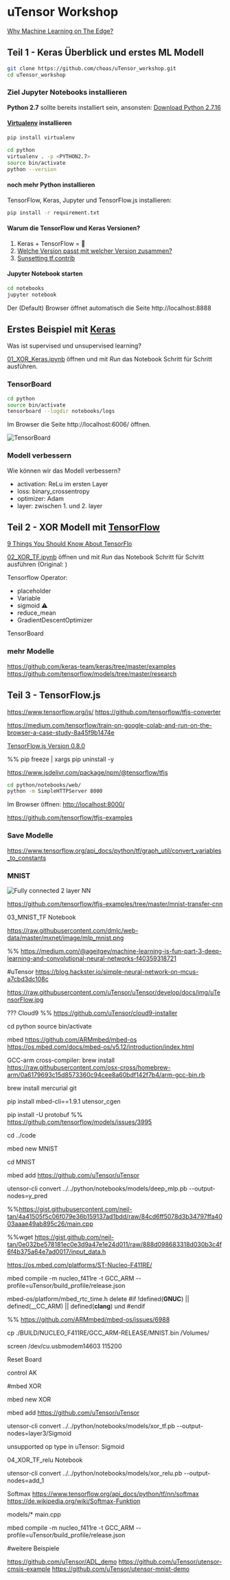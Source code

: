 # uTensor Workshop

[Why Machine Learning on The Edge?](https://towardsdatascience.com/why-machine-learning-on-the-edge-92fac32105e6)

## Teil 1 - Keras Überblick und erstes ML Modell

```sh
git clone https://github.com/choas/uTensor_workshop.git
cd uTensor_workshop
```


### Ziel Jupyter Notebooks installieren

__Python 2.7__ sollte bereits installiert sein, ansonsten: [Download Python 2.7.16](https://www.python.org/downloads/release/python-2716/)

#### [Virtualenv](https://virtualenv.pypa.io/en/latest/) installieren

```sh
pip install virtualenv
```

```sh
cd python
virtualenv . -p <PYTHON2.7>
source bin/activate
python --version
```

#### noch mehr Python installieren

TensorFlow, Keras, Jupyter und TensorFlow.js installieren:

```sh
pip install -r requirement.txt
```

#### Warum die TensorFlow und Keras Versionen?

1. Keras + TensorFlow = 🤬
2. [Welche Version passt mit welcher Version zusammen?](https://docs.floydhub.com/guides/environments/)
3. [Sunsetting tf.contrib](https://github.com/tensorflow/community/blob/master/rfcs/20180907-contrib-sunset.md)

#### Jupyter Notebook starten

```sh
cd notebooks
jupyter notebook
```

Der (Default) Browser öffnet automatisch die Seite http://localhost:8888

## Erstes Beispiel mit [Keras](https://keras.io/)

Was ist supervised und unsupervised learning?

[01_XOR_Keras.ipynb](http://localhost:8888/notebooks/01_XOR_Keras.ipynb) öffnen und mit _Run_ das Notebook Schritt für Schritt ausführen.

### TensorBoard

```sh
cd python
source bin/activate
tensorboard --logdir notebooks/logs
```

Im Browser die Seite http://localhost:6006/ öffnen.

![TensorBoard](./images/tensorboard.png)

### Modell verbessern

Wie können wir das Modell verbessern?

- activation: ReLu im ersten Layer
- loss: binary_crossentropy
- optimizer: Adam
- layer: zwischen 1. und 2. layer

## Teil 2 - XOR Modell mit [TensorFlow](https://www.tensorflow.org/)

[9 Things You Should Know About TensorFlo](https://hackernoon.com/9-things-you-should-know-about-tensorflow-9cf0a05e4995)

[02_XOR_TF.ipynb](http://localhost:8888/notebooks/02_XOR_TF.ipynb) öffnen und mit _Run_ das Notebook Schritt für Schritt ausführen (Original: [](https://aimatters.wordpress.com/2016/01/16/solving-xor-with-a-neural-network-in-tensorflow/))

Tensorflow Operator:

- placeholder
- Variable
- sigmoid  ⚠️
- reduce_mean
- GradientDescentOptimizer


TensorBoard
<Bild>

### mehr Modelle

https://github.com/keras-team/keras/tree/master/examples
https://github.com/tensorflow/models/tree/master/research



## Teil 3 - TensorFlow.js

https://www.tensorflow.org/js/
https://github.com/tensorflow/tfjs-converter

https://medium.com/tensorflow/train-on-google-colab-and-run-on-the-browser-a-case-study-8a45f9b1474e



[TensorFlow.js Version 0.8.0](https://pypi.org/project/tensorflowjs/0.8.0/)

%% pip freeze | xargs pip uninstall -y


https://www.jsdelivr.com/package/npm/@tensorflow/tfjs


```sh
cd python/notebooks/web/
python -m SimpleHTTPServer 8000
```

Im Browser öffnen: [http://localhost:8000/](http://localhost:8000/)


https://github.com/tensorflow/tfjs-examples


### Save Modelle

https://www.tensorflow.org/api_docs/python/tf/graph_util/convert_variables_to_constants


### MNIST

![Fully connected 2 layer NN](https://raw.githubusercontent.com/dmlc/web-data/master/mxnet/image/mlp_mnist.png)

https://github.com/tensorflow/tfjs-examples/tree/master/mnist-transfer-cnn


03_MNIST_TF Notebook

https://raw.githubusercontent.com/dmlc/web-data/master/mxnet/image/mlp_mnist.png

%% https://medium.com/@ageitgey/machine-learning-is-fun-part-3-deep-learning-and-convolutional-neural-networks-f40359318721

#uTensor
https://blog.hackster.io/simple-neural-network-on-mcus-a7cbd3dc108c

https://raw.githubusercontent.com/uTensor/uTensor/develop/docs/img/uTensorFlow.jpg


??? Cloud9
%% https://github.com/uTensor/cloud9-installer


cd python
source bin/activate


mbed
https://github.com/ARMmbed/mbed-os
https://os.mbed.com/docs/mbed-os/v5.12/introduction/index.html

GCC-arm cross-compiler:
brew install https://raw.githubusercontent.com/osx-cross/homebrew-arm/0a6179693c15d8573360c94cee8a60bdf142f7b4/arm-gcc-bin.rb


brew install mercurial git





pip install mbed-cli==1.9.1 utensor_cgen

pip install -U protobuf
%% https://github.com/tensorflow/models/issues/3995


cd ../code

mbed new MNIST

cd MNIST

mbed add https://github.com/uTensor/uTensor

utensor-cli convert ../../python/notebooks/models/deep_mlp.pb --output-nodes=y_pred


%%https://gist.githubusercontent.com/neil-tan/4a41505f5c06f079e36b159137ad1bdd/raw/84cd6ff5078d3b34797ffa4003aaae49ab895c26/main.cpp

%%wget https://gist.github.com/neil-tan/0e032be578181ec0e3d9a47e1e24d011/raw/888d098683318d030b3c4f6f4b375a64e7ad0017/input_data.h


https://os.mbed.com/platforms/ST-Nucleo-F411RE/


mbed compile -m nucleo_f411re -t GCC_ARM --profile=uTensor/build_profile/release.json


mbed-os/platform/mbed_rtc_time.h
delete #if !defined(__GNUC__) || defined(__CC_ARM) || defined(__clang__)
und #endif

%% https://github.com/ARMmbed/mbed-os/issues/6988

cp ./BUILD/NUCLEO_F411RE/GCC_ARM-RELEASE/MNIST.bin /Volumes/

screen /dev/cu.usbmodem14603 115200

Reset Board

control AK



#mbed XOR

mbed new XOR

mbed add https://github.com/uTensor/uTensor

utensor-cli convert ../../python/notebooks/models/xor_tf.pb --output-nodes=layer3/Sigmoid

unsupported op type in uTensor: Sigmoid



04_XOR_TF_relu Notebook


utensor-cli convert ../../python/notebooks/models/xor_relu.pb --output-nodes=add_1


Softmax
https://www.tensorflow.org/api_docs/python/tf/nn/softmax
https://de.wikipedia.org/wiki/Softmax-Funktion


models/*
main.cpp


mbed compile -m nucleo_f411re -t GCC_ARM --profile=uTensor/build_profile/release.json

#weitere Beispiele

https://github.com/uTensor/ADL_demo
https://github.com/uTensor/utensor-cmsis-example
https://github.com/uTensor/utensor-mnist-demo
